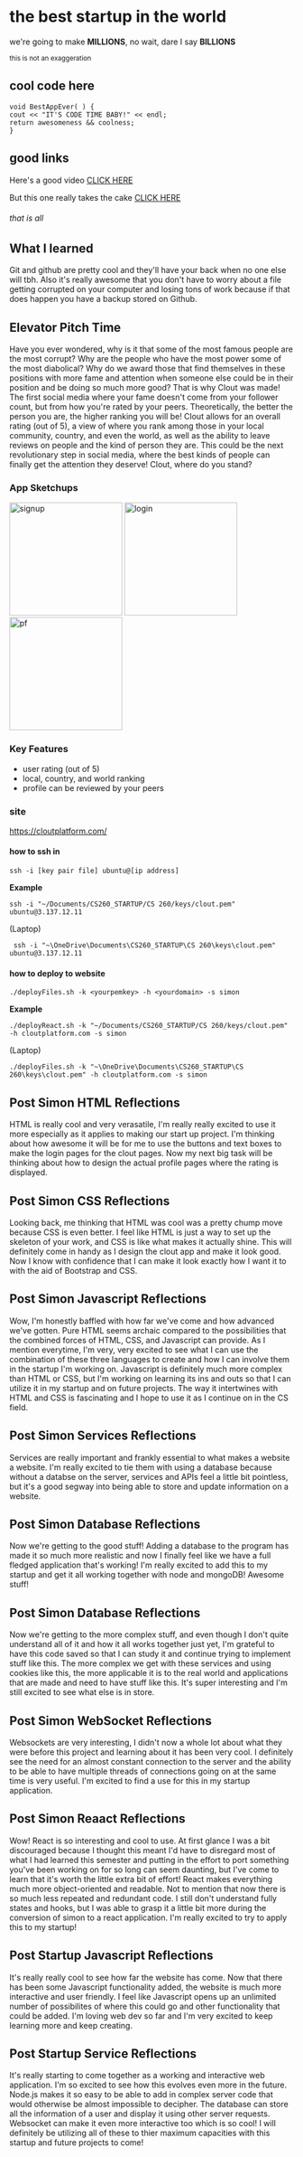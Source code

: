 # the best startup in the world

we're going to make **MILLIONS**, no wait, dare I say **BILLIONS**

<sub> this is not an exaggeration </sub>

## cool code here

```
void BestAppEver( ) {
cout << "IT'S CODE TIME BABY!" << endl;
return awesomeness && coolness;
}
```


## good links

Here's a good video [CLICK HERE](https://www.youtube.com/watch?v=VN91yjyrK7w&list=PL0RtGbFUdvL6W83NPxDMwF5qIpmwYqwFJ&index=11)

But this one really takes the cake [CLICK HERE](https://www.youtube.com/watch?v=FtE6SV_1wu4)

###### that is all


## What I learned

Git and github are pretty cool and they'll have your back when no one else will tbh. Also it's really awesome that you don't have to worry about a file getting corrupted on your computer and losing tons of work because if that does happen you have a backup stored on Github.
## Elevator Pitch Time

Have you ever wondered, why is it that some of the most famous people are the most corrupt? Why are the people who have the most power some of the most diabolical? Why do we award those that find themselves in these positions with more fame and attention when someone else could be in their position and be doing so much more good? That is why Clout was made! The first social media where your fame doesn't come from your follower count, but from how you're rated by your peers. Theoretically, the better the person you are, the higher ranking you will be! Clout allows for an overall rating (out of 5), a view of where you rank among those in your local community, country, and even the world, as well as the ability to leave reviews on people and the kind of person they are. This could be the next revolutionary step in social media, where the best kinds of people can finally get the attention they deserve! Clout, where do you stand?

### App Sketchups
<img src="clout%20signup.png" alt="signup" width="200"/> <img src="clout%20login.png" alt="login" width="200"/> <img src="clout%20profile.png" alt="pf" width="200"/>

### Key Features
* user rating (out of 5)
* local, country, and world ranking
* profile can be reviewed by your peers

### site
https://cloutplatform.com/

#### how to ssh in
```
ssh -i [key pair file] ubuntu@[ip address]
```

**Example**
```
ssh -i "~/Documents/CS260_STARTUP/CS 260/keys/clout.pem" ubuntu@3.137.12.11
```
(Laptop)
```
 ssh -i "~\OneDrive\Documents\CS260_STARTUP\CS 260\keys\clout.pem" ubuntu@3.137.12.11
```

#### how to deploy to website
```
./deployFiles.sh -k <yourpemkey> -h <yourdomain> -s simon
```
**Example**
```
./deployReact.sh -k "~/Documents/CS260_STARTUP/CS 260/keys/clout.pem" -h cloutplatform.com -s simon
```
(Laptop)
```
./deployFiles.sh -k "~\OneDrive\Documents\CS260_STARTUP\CS 260\keys\clout.pem" -h cloutplatform.com -s simon
```

## Post Simon HTML Reflections
HTML is really cool and very verasatile, I'm really really excited to use it more especially as it applies to making our start up project.
I'm thinking about how awesome it will be for me to use the buttons and text boxes to make the login pages for the clout pages. Now my next big task will be thinking about how to design the actual profile pages where the rating is displayed.

## Post Simon CSS Reflections
Looking back, me thinking that HTML was cool was a pretty chump move because CSS is even better. I feel like HTML is just a way to set up the skeleton of your work, and CSS is like what makes it actually shine. This will definitely come in handy as I design the clout app and make it look good. Now I know with confidence that I can make it look exactly how I want it to with the aid of Bootstrap and CSS.

## Post Simon Javascript Reflections
Wow, I'm honestly baffled with how far we've come and how advanced we've gotten. Pure HTML seems archaic compared to the possibilities that the combined forces of HTML, CSS, and Javascript can provide. As I mention everytime, I'm very, very excited to see what I can use the combination of these three languages to create and how I can involve them in the startup I'm working on. Javascript is definitely much more complex than HTML or CSS, but I'm working on learning its ins and outs so that I can utilize it in my startup and on future projects. The way it intertwines with HTML and CSS is fascinating and I hope to use it as I continue on in the CS field.

## Post Simon Services Reflections
Services are really important and frankly essential to what makes a website a website. I'm really excited to tie them with using a database because without a databse on the server, services and APIs feel a little bit pointless, but it's a good segway into being able to store and update information on a website.

## Post Simon Database Reflections
Now we're getting to the good stuff! Adding a database to the program has made it so much more realistic and now I finally feel like we have a full fledged application that's working! I'm really excited to add this to my startup and get it all working together with node and mongoDB! Awesome stuff!

## Post Simon Database Reflections
Now we're getting to the more complex stuff, and even though I don't quite understand all of it and how it all works together just yet, I'm grateful to have this code saved so that I can study it and continue trying to implement stuff like this. The more complex we get with these services and using cookies like this, the more applicable it is to the real world and applications that are made and need to have stuff like this. It's super interesting and I'm still excited to see what else is in store.

## Post Simon WebSocket Reflections
Websockets are very interesting, I didn't now a whole lot about what they were before this project and learning about it has been very cool. I definitely see the need for an almost constant connection to the server and the ability to be able to have multiple threads of connections going on at the same time is very useful. I'm excited to find a use for this in my startup application.

## Post Simon Reaact Reflections
Wow! React is so interesting and cool to use. At first glance I was a bit discouraged because I thought this meant I'd have to disregard most of what I had learned this semester and putting in the effort to port something you've been working on for so long can seem daunting, but I've come to learn that it's worth the little extra bit of effort! React makes everything much more object-oriented and readable. Not to mention that now there is so much less repeated and redundant code. I still don't understand fully states and hooks, but I was able to grasp it a little bit more during the conversion of simon to a react application. I'm really excited to try to apply this to my startup!

## Post Startup Javascript Reflections
It's really really cool to see how far the website has come. Now that there has been some Javascript functionality added, the website is much more interactive and user friendly. I feel like Javascript opens up an unlimited number of possibilites of where this could go and other functionality that could be added. I'm loving web dev so far and I'm very excited to keep learning more and keep creating.

## Post Startup Service Reflections
It's really starting to come together as a working and interactive web application. I'm so excited to see how this evolves even more in the future. Node.js makes it so easy to be able to add in complex server code that would otherwise be almost impossible to decipher. The database can store all the information of a user and display it using other server requests. Websocket can make it even more interactive too which is so cool! I will definitely be utilizing all of these to thier maximum capacities with this startup and future projects to come!
